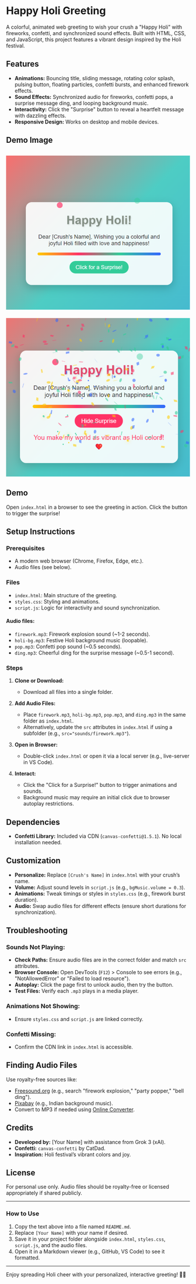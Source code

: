 # Happy Holi Greeting

A colorful, animated web greeting to wish your crush a "Happy Holi" with fireworks, confetti, and synchronized sound effects. Built with HTML, CSS, and JavaScript, this project features a vibrant design inspired by the Holi festival.

## Features

- **Animations:** Bouncing title, sliding message, rotating color splash, pulsing button, floating particles, confetti bursts, and enhanced firework effects.
- **Sound Effects:** Synchronized audio for fireworks, confetti pops, a surprise message ding, and looping background music.
- **Interactivity:** Click the "Surprise" button to reveal a heartfelt message with dazzling effects.
- **Responsive Design:** Works on desktop and mobile devices.

## Demo Image
![Happy Holi Greeting](./db/before.png)
---

![Happy Holi Greeting](./db/after.png)

## Demo

Open `index.html` in a browser to see the greeting in action. Click the button to trigger the surprise!

## Setup Instructions

### Prerequisites

- A modern web browser (Chrome, Firefox, Edge, etc.).
- Audio files (see below).

### Files

- `index.html`: Main structure of the greeting.
- `styles.css`: Styling and animations.
- `script.js`: Logic for interactivity and sound synchronization.

#### Audio files:

- `firework.mp3`: Firework explosion sound (~1-2 seconds).
- `holi-bg.mp3`: Festive Holi background music (loopable).
- `pop.mp3`: Confetti pop sound (~0.5 seconds).
- `ding.mp3`: Cheerful ding for the surprise message (~0.5-1 second).

### Steps

1. **Clone or Download:**
   - Download all files into a single folder.

2. **Add Audio Files:**
   - Place `firework.mp3`, `holi-bg.mp3`, `pop.mp3`, and `ding.mp3` in the same folder as `index.html`.
   - Alternatively, update the `src` attributes in `index.html` if using a subfolder (e.g., `src="sounds/firework.mp3"`).

3. **Open in Browser:**
   - Double-click `index.html` or open it via a local server (e.g., live-server in VS Code).

4. **Interact:**
   - Click the "Click for a Surprise!" button to trigger animations and sounds.
   - Background music may require an initial click due to browser autoplay restrictions.

## Dependencies

- **Confetti Library:** Included via CDN (`canvas-confetti@1.5.1`). No local installation needed.

## Customization

- **Personalize:** Replace `[Crush's Name]` in `index.html` with your crush’s name.
- **Volume:** Adjust sound levels in `script.js` (e.g., `bgMusic.volume = 0.3`).
- **Animations:** Tweak timings or styles in `styles.css` (e.g., firework burst duration).
- **Audio:** Swap audio files for different effects (ensure short durations for synchronization).

## Troubleshooting

### Sounds Not Playing:

- **Check Paths:** Ensure audio files are in the correct folder and match `src` attributes.
- **Browser Console:** Open DevTools (`F12`) > Console to see errors (e.g., "NotAllowedError" or "Failed to load resource").
- **Autoplay:** Click the page first to unlock audio, then try the button.
- **Test Files:** Verify each `.mp3` plays in a media player.

### Animations Not Showing:

- Ensure `styles.css` and `script.js` are linked correctly.

### Confetti Missing:

- Confirm the CDN link in `index.html` is accessible.

## Finding Audio Files

Use royalty-free sources like:

- [Freesound.org](https://freesound.org) (e.g., search "firework explosion," "party popper," "bell ding").
- [Pixabay](https://pixabay.com/music) (e.g., Indian background music).
- Convert to MP3 if needed using [Online Converter](https://online-audio-converter.com/).

## Credits

- **Developed by:** [Your Name] with assistance from Grok 3 (xAI).
- **Confetti:** `canvas-confetti` by CatDad.
- **Inspiration:** Holi festival’s vibrant colors and joy.

## License

For personal use only. Audio files should be royalty-free or licensed appropriately if shared publicly.

---

### How to Use

1. Copy the text above into a file named `README.md`.
2. Replace `[Your Name]` with your name if desired.
3. Save it in your project folder alongside `index.html`, `styles.css`, `script.js`, and the audio files.
4. Open it in a Markdown viewer (e.g., GitHub, VS Code) to see it formatted.

---

Enjoy spreading Holi cheer with your personalized, interactive greeting! 🎉✨
